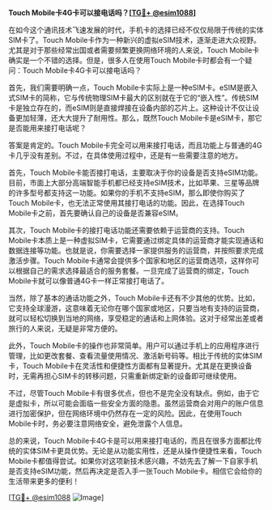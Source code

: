 **Touch Mobile卡4G卡可以接电话吗？[[TG💪+ @esim1088](https://t.me/s/esim1088)]**

在如今这个通讯技术飞速发展的时代，手机卡的选择已经不仅仅局限于传统的实体SIM卡了。Touch Mobile卡作为一种新兴的虚拟eSIM技术，逐渐走进大众视野。尤其是对于那些经常出国或者需要频繁更换网络环境的人来说，Touch Mobile卡确实是一个不错的选择。但是，很多人在使用Touch Mobile卡时都会有一个疑问：Touch Mobile卡4G卡可以接电话吗？

首先，我们需要明确一点，Touch Mobile卡实际上是一种eSIM卡。eSIM是嵌入式SIM卡的简称，它与传统物理SIM卡最大的区别就在于它的“嵌入性”。传统SIM卡是独立存在的，而eSIM则是直接焊接在设备内部的芯片上。这种设计不仅让设备更加轻薄，还大大提升了耐用性。那么，既然Touch Mobile卡是eSIM卡，那它是否能用来接打电话呢？

答案是肯定的。Touch Mobile卡完全可以用来接打电话，而且功能上与普通的4G卡几乎没有差别。不过，在具体使用过程中，还是有一些需要注意的地方。

首先，Touch Mobile卡能否接打电话，主要取决于你的设备是否支持eSIM功能。目前，市面上大部分高端智能手机都已经支持eSIM技术，比如苹果、三星等品牌的许多型号都支持这一功能。如果你的手机不支持eSIM，那么即使你购买了Touch Mobile卡，也无法正常使用其接打电话的功能。因此，在选择Touch Mobile卡之前，首先要确认自己的设备是否兼容eSIM。

其次，Touch Mobile卡的接打电话功能还需要依赖于运营商的支持。Touch Mobile卡本质上是一种虚拟SIM卡，它需要通过绑定具体的运营商才能实现通话和数据连接等功能。也就是说，你需要选择一家提供服务的运营商，并按照要求完成激活步骤。Touch Mobile卡通常会提供多个国家和地区的运营商选项，这样你可以根据自己的需求选择最适合的服务套餐。一旦完成了运营商的绑定，Touch Mobile卡就可以像普通4G卡一样正常接打电话了。

当然，除了基本的通话功能之外，Touch Mobile卡还有不少其他的优势。比如，它支持全球漫游，这意味着无论你在哪个国家或地区，只要当地有支持的运营商，就可以轻松切换到当地的网络，享受稳定的通话和上网体验。这对于经常出差或者旅行的人来说，无疑是非常方便的。

此外，Touch Mobile卡的操作也非常简单。用户可以通过手机上的应用程序进行管理，比如更改套餐、查看流量使用情况、激活新号码等。相比于传统的实体SIM卡，Touch Mobile卡在灵活性和便捷性方面都有显著提升。尤其是在更换设备时，无需再担心SIM卡的转移问题，只需重新绑定新的设备即可继续使用。

不过，尽管Touch Mobile卡有很多优点，但也不是完全没有缺点。例如，由于它是虚拟卡，所以可能会面临一些安全方面的隐患。虽然运营商会对用户的账户信息进行加密保护，但在网络环境中仍然存在一定的风险。因此，在使用Touch Mobile卡时，务必要注意网络安全，避免泄露个人信息。

总的来说，Touch Mobile卡4G卡是可以用来接打电话的，而且在很多方面都比传统的实体SIM卡更具优势。无论是从功能实用性，还是从操作便捷性来看，Touch Mobile卡都值得尝试。如果你对这项新技术感兴趣，不妨先去了解一下自家手机是否支持eSIM功能，然后再决定是否入手一张Touch Mobile卡。相信它会给你的生活带来更多的便利！

[[TG💪+ @esim1088](https://t.me/s/esim1088) ![Image](https://i.postimg.cc/4NQfJmqS/Snipaste-2025-05-13-00-14-12.png)]